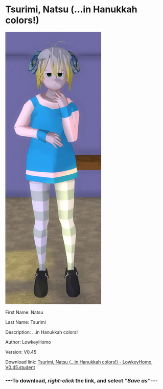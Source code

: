 # Tsurimi, Natsu (...in Hanukkah colors!)

<img src = "https://raw.githubusercontent.com/Arbiter1223/Daigaku-Gurashi-Custom-Students/master/Students/Files/Tsurimi%2C%20Natsu%20(...in%20Hanukkah%20colors!).png">

First Name: Natsu

Last Name: Tsurimi

Description: ...in Hanukkah colors!

Author: LowkeyHomo

Version: V0.45

Download link: <a href="https://raw.githubusercontent.com/Arbiter1223/Daigaku-Gurashi-Custom-Students/master/Students/Files/Tsurimi%2C%20Natsu%20(...in%20Hanukkah%20colors!)%20-%20LowkeyHomo%2C%20V0.45.student">Tsurimi, Natsu (...in Hanukkah colors!) - LowkeyHomo, V0.45.student</a>

### ---**To download, _right-click_ the link, and select _"Save as"_**---
